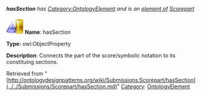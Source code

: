 ___hasSection__ has [Category:OntologyElement](../../Category/OntologyElement.md "Category:OntologyElement") and is an [element of](../../Property/ElementOf.md "Property:ElementOf") [Scorepart](../../Submissions/Scorepart.md "Submissions:Scorepart")_


  




[![ObjectProperty](../../images/thumb/c/c3/ObjectProperty.gif/45px-ObjectProperty.gif)](../../Image/ObjectProperty.gif.md "ObjectProperty")
__Name__: hasSection 


__Type:__ owl:ObjectProperty 


__Description__: Connects the part of the score/symbolic notation to its constituing sections. 





Retrieved from "[http://ontologydesignpatterns.org/wiki/Submissions:Scorepart/hasSection](../../Submissions/Scorepart/hasSection.md)"
 [Category](http://ontologydesignpatterns.org/wiki/Special:Categories "Special:Categories"): [OntologyElement](../../Category/OntologyElement.md "Category:OntologyElement")
